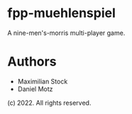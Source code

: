 # fpp-muehlenspiel
A nine-men's-morris multi-player game.

# Authors
+ Maximilian Stock
+ Daniel Motz

(c) 2022. All rights reserved.
